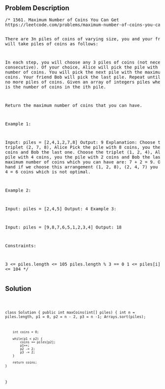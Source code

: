 <!--
<style>
  body { font-family: Arial, sans-serif; }
  .container { max-width: 100%; margin: auto; padding: 10px; }
  .comment-block { background-color: #f9f9f9; padding: 10px; border-left: 5px solid #ccc; max-width: 400px; margin: 20px; word-wrap: break-word; white-space: pre-wrap; }
  .code-block { background-color: #f4f4f4; padding: 10px; border: 1px solid #ddd; }
</style>
-->

<div class='container'>
<h2>Problem Description</h2>
<div class='comment-block'>
<pre>
/* 1561. Maximum Number of Coins You Can Get
https://leetcode.com/problems/maximum-number-of-coins-you-can-get/description/

There are 3n piles of coins of varying size, 
you and your friends will take piles of coins as follows:

In each step, you will choose any 3 piles of coins (not necessarily consecutive).
Of your choice, Alice will pick the pile with the maximum number of coins.
You will pick the next pile with the maximum number of coins.
Your friend Bob will pick the last pile.
Repeat until there are no more piles of coins.
Given an array of integers piles where piles[i] is the number of coins in the ith pile.

Return the maximum number of coins that you can have.

 

Example 1:

Input: piles = [2,4,1,2,7,8]
Output: 9
Explanation: Choose the triplet (2, 7, 8), 
Alice Pick the pile with 8 coins, 
you the pile with 7 coins and Bob the last one.
Choose the triplet (1, 2, 4), Alice Pick the pile with 4 coins, 
you the pile with 2 coins and Bob the last one.
The maximum number of coins which you can have are: 7 + 2 = 9.
On the other hand if we choose this arrangement (1, 2, 8), (2, 4, 7) 
you only get 2 + 4 = 6 coins which is not optimal.


Example 2:

Input: piles = [2,4,5]
Output: 4
Example 3:

Input: piles = [9,8,7,6,5,1,2,3,4]
Output: 18
 

Constraints:

3 <= piles.length <= 105
piles.length % 3 == 0
1 <= piles[i] <= 104
*/
</pre>
</div>

<h2>Solution</h2>
<div class='code-block'>
<pre><code class='language-java'>

class Solution {
    public int maxCoins(int[] piles) {
        int n = piles.length, p1 = 0, p2 = n - 2, p3 = n -1;
        Arrays.sort(piles);

        int coins = 0;

        while(p1 < p2) {
            coins += piles[p2];
            p1++;
            p2 -= 2;
            p3 -= 2;
        }

        return coins;
    }
}
</code></pre>
</div>
</div>
